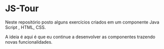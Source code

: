 # JS-Tour



Neste repositório posto alguns exercícios criados em um componente Java Script , HTML, CSS. 

A ideia é aqui é que eu continue a desenvolver as componentes trazendo novas funcionalidades.



 
